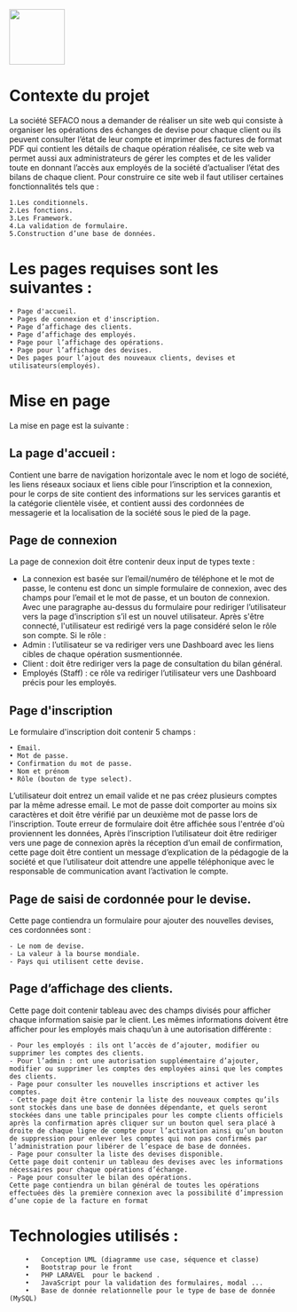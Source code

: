 <img style="width: 100px;" src="https://user-images.githubusercontent.com/93930380/177550298-9d15c601-3087-49ab-9f8f-3d5ebae0288e.png">


# Contexte du projet
La société SEFACO nous a demander de réaliser un site web qui consiste à organiser les opérations des échanges de devise pour chaque client ou ils peuvent consulter l’état de leur compte et imprimer des factures de format PDF qui contient les détails de chaque opération réalisée, ce site web va permet aussi aux administrateurs de gérer les comptes et de les valider toute en donnant l’accès aux employés de la société d’actualiser l’état des bilans de chaque client. Pour construire ce site web il faut utiliser certaines fonctionnalités tels que :

    1.Les conditionnels.
    2.Les fonctions.
    3.Les Framework. 
    4.La validation de formulaire.
    5.Construction d’une base de données.
  
  
# Les pages requises sont les suivantes :
    • Page d'accueil.
    • Pages de connexion et d'inscription.
    • Page d’affichage des clients.
    • Page d’affichage des employés.
    • Page pour l’affichage des opérations.
    • Page pour l’affichage des devises.
    • Des pages pour l’ajout des nouveaux clients, devises et utilisateurs(employés).
    
    
# Mise en page 
La mise en page est la suivante :

## La page d'accueil :
Contient une barre de navigation horizontale avec le nom et logo de société, les liens réseaux sociaux et liens cible pour l’inscription et la connexion, pour le corps de site contient des informations sur les services garantis et la catégorie clientèle visée, et contient aussi des cordonnées de messagerie et la localisation de la société sous le pied de la page.

## Page de connexion 
La page de connexion doit être contenir deux input de types texte :
- La connexion est basée sur l’email/numéro de téléphone et le mot de passe, le contenu est donc un simple formulaire de connexion, avec des champs pour l’email et le mot de passe, et un bouton de connexion. Avec une paragraphe au-dessus du formulaire pour rediriger l’utilisateur vers la page d’inscription s’il est un nouvel utilisateur.
Après s'être connecté, l'utilisateur est redirigé vers la page considéré selon le rôle son compte.
Si le rôle :
- Admin : l’utilisateur se va rediriger vers une Dashboard avec les liens cibles de chaque opération susmentionnée.  
- Client : doit être rediriger vers la page de consultation du bilan général.
- Employés (Staff) : ce rôle va rediriger l’utilisateur vers une Dashboard précis pour les employés.


## Page d'inscription
Le formulaire d'inscription doit contenir 5 champs :

    • Email.
    • Mot de passe.
    • Confirmation du mot de passe.
    • Nom et prénom
    • Rôle (bouton de type select).
    
L’utilisateur doit entrez un email valide et ne pas créez plusieurs comptes par la même adresse email. Le mot de passe doit comporter au moins six caractères et doit être vérifié par un deuxième mot de passe lors de l'inscription. Toute erreur de formulaire doit être affichée sous l'entrée d'où proviennent les données,
Après l’inscription l’utilisateur doit être rediriger vers une page de connexion après la réception d’un email de confirmation, cette page doit être contient un message d’explication de la pédagogie de la société et que l’utilisateur doit attendre une appelle téléphonique avec le responsable de communication avant l’activation le compte.


## Page de saisi de cordonnée pour le devise.
Cette page contiendra un formulaire pour ajouter des nouvelles devises, ces cordonnées sont :

    - Le nom de devise.
    - La valeur à la bourse mondiale.
    - Pays qui utilisent cette devise.


## Page d’affichage des clients.
Cette page doit contenir tableau avec des champs divisés pour afficher chaque information saisie par le client. Les mêmes informations doivent être afficher pour les employés mais chaqu’un à une autorisation différente :

    - Pour les employés : ils ont l’accès de d’ajouter, modifier ou supprimer les comptes des clients.
    - Pour l’admin : ont une autorisation supplémentaire d’ajouter, modifier ou supprimer les comptes des employées ainsi que les comptes des clients. 
    - Page pour consulter les nouvelles inscriptions et activer les comptes.
    - Cette page doit être contenir la liste des nouveaux comptes qu’ils sont stockés dans une base de données dépendante, et quels seront stockées dans une table principales pour les compte clients officiels après la confirmation après cliquer sur un bouton quel sera placé à droite de chaque ligne de compte pour l’activation ainsi qu’un bouton de suppression pour enlever les comptes qui non pas confirmés par l’administration pour libérer de l’espace de base de données.  
    - Page pour consulter la liste des devises disponible.
    Cette page doit contenir un tableau des devises avec les informations nécessaires pour chaque opérations d’échange.
    - Page pour consulter le bilan des opérations.
    Cette page contiendra un bilan général de toutes les opérations effectuées dès la première connexion avec la possibilité d’impression d’une copie de la facture en format 
  
# Technologies utilisés :
        •	Conception UML (diagramme use case, séquence et classe)
        •	Bootstrap pour le front
        •	PHP LARAVEL  pour le backend .
        •	JavaScript pour la validation des formulaires, modal ...
        •	Base de donnée relationnelle pour le type de base de donnée (MySQL)
